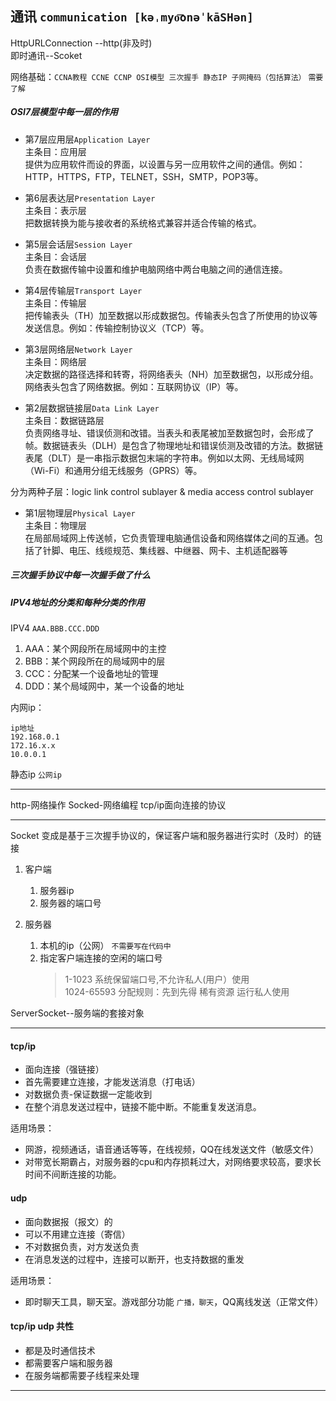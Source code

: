 ## 通讯 `communication [kəˌmyo͞onəˈkāSHən]`

HttpURLConnection --http(非及时)<br>
即时通讯--Scoket

网络基础：`CCNA教程 CCNE CCNP OSI模型 三次握手 静态IP 子网掩码（包括算法）` `需要了解`

##### OSI7层模型中每一层的作用
* 第7层应用层`Application Layer`<br>
主条目：应用层<br>
提供为应用软件而设的界面，以设置与另一应用软件之间的通信。例如：HTTP，HTTPS，FTP，TELNET，SSH，SMTP，POP3等。

* 第6层表达层`Presentation Layer`<br>
主条目：表示层<br>
把数据转换为能与接收者的系统格式兼容并适合传输的格式。

* 第5层会话层`Session Layer`<br>
主条目：会话层<br>
负责在数据传输中设置和维护电脑网络中两台电脑之间的通信连接。

* 第4层传输层`Transport Layer`<br>
主条目：传输层<br>
把传输表头（TH）加至数据以形成数据包。传输表头包含了所使用的协议等发送信息。例如：传输控制协议义（TCP）等。

* 第3层网络层`Network Layer`<br>
主条目：网络层<br>
决定数据的路径选择和转寄，将网络表头（NH）加至数据包，以形成分组。网络表头包含了网络数据。例如：互联网协议（IP）等。

* 第2层数据链接层`Data Link Layer`<br>
主条目：数据链路层<br>
负责网络寻址、错误侦测和改错。当表头和表尾被加至数据包时，会形成了帧。数据链表头（DLH）是包含了物理地址和错误侦测及改错的方法。数据链表尾（DLT）是一串指示数据包末端的字符串。例如以太网、无线局域网（Wi-Fi）和通用分组无线服务（GPRS）等。

分为两种子层：logic link control sublayer & media access control sublayer

* 第1层物理层`Physical Layer`<br>
主条目：物理层<br>
在局部局域网上传送帧，它负责管理电脑通信设备和网络媒体之间的互通。包括了针脚、电压、线缆规范、集线器、中继器、网卡、主机适配器等


##### 三次握手协议中每一次握手做了什么

##### IPV4地址的分类和每种分类的作用
IPV4 `AAA.BBB.CCC.DDD`
1. AAA：某个网段所在局域网中的主控
2. BBB：某个网段所在的局域网中的层
3. CCC：分配某一个设备地址的管理
4. DDD：某个局域网中，某一个设备的地址

内网ip：
```$xslt
ip地址
192.168.0.1
172.16.x.x
10.0.0.1
```
静态ip `公网ip`

---
http-网络操作
Socked-网络编程
tcp/ip面向连接的协议

---
Socket 变成是基于三次握手协议的，保证客户端和服务器进行实时（及时）的链接

1. 客户端
   1. 服务器ip
   2. 服务器的端口号
   
2. 服务器
   1. 本机的ip（公网） `不需要写在代码中`
   2. 指定客户端连接的空闲的端口号
      > 1-1023 系统保留端口号,不允许私人(用户）使用<br>
      1024-65593 分配规则：先到先得 稀有资源 运行私人使用
      
ServerSocket--服务端的套接对象

---

#### tcp/ip
* 面向连接（强链接）
* 首先需要建立连接，才能发送消息（打电话）
* 对数据负责-保证数据一定能收到
* 在整个消息发送过程中，链接不能中断。不能重复发送消息。

适用场景：
* 网游，视频通话，语音通话等等，在线视频，QQ在线发送文件（敏感文件）
* 对带宽长期霸占，对服务器的cpu和内存损耗过大，对网络要求较高，要求长时间不间断连接的功能。

#### udp
* 面向数据报（报文）的
* 可以不用建立连接（寄信）
* 不对数据负责，对方发送负责
* 在消息发送的过程中，连接可以断开，也支持数据的重发

适用场景：
* 即时聊天工具，聊天室。游戏部分功能 `广播，聊天`，QQ离线发送（正常文件）

#### tcp/ip udp 共性
* 都是及时通信技术
* 都需要客户端和服务器
* 在服务端都需要子线程来处理

---

